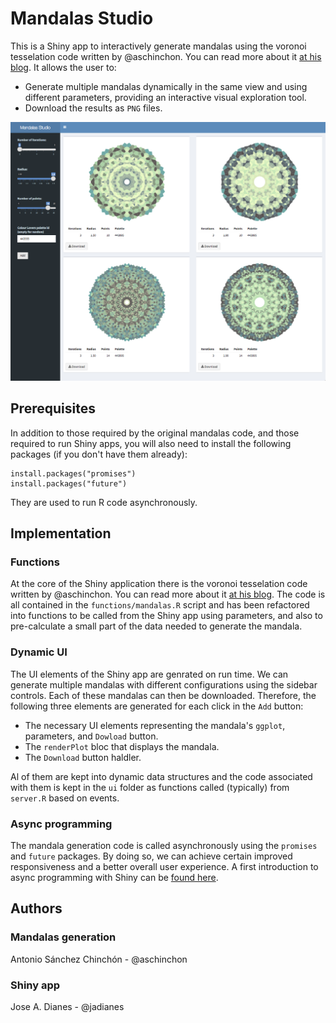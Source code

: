 # Mandalas Studio

This is a Shiny app to interactively generate mandalas using the voronoi tesselation code written by @aschinchon. You can read more about it [at his blog](https://fronkonstin.com/2018/03/11/mandalas-colored/). It allows the user to:  
- Generate multiple mandalas dynamically in the same view and using different parameters, providing an interactive visual exploration tool.  
- Download the results as `PNG` files.  

![The UI](img/screenshot.png?raw=true "The UI")

## Prerequisites  

In addition to those required by the original mandalas code, and those required to run Shiny apps, you will also need to install the following packages (if you don't have them already):

```
install.packages("promises")
install.packages("future")
```

They are used to run R code asynchronously.

## Implementation  

### Functions  

At the core of the Shiny application there is the voronoi tesselation code written by @aschinchon. You can read more about it [at his blog](https://fronkonstin.com/2018/03/11/mandalas-colored/). The code is all contained in the `functions/mandalas.R` script and has been refactored into functions to be called from the Shiny app using parameters, and also to pre-calculate a small part of the data needed to generate the mandala.    
### Dynamic UI  

The UI elements of the Shiny app are genrated on run time. We can generate multiple mandalas with different configurations using the sidebar controls. Each of these mandalas can then be downloaded. Therefore, the following three elements are generated for each click in the `Add` button:  

- The necessary UI elements representing the mandala's `ggplot`, parameters, and `Dowload` button.  
- The `renderPlot` bloc that displays the mandala.  
- The `Download` button haldler.  

Al of them are kept into dynamic data structures and the code associated with them is kept in the `ui` folder as functions called (typically) from `server.R` based on events.    

### Async programming 

The mandala generation code is called asynchronously using the `promises` and `future` packages. By doing so, we can achieve certain improved responsiveness and a better overall user experience. A first introduction to async programming with Shiny can be [found here](https://rstudio.github.io/promises/articles/shiny.html).  

## Authors

### Mandalas generation  

Antonio Sánchez Chinchón - @aschinchon

### Shiny app  

Jose A. Dianes - @jadianes  


